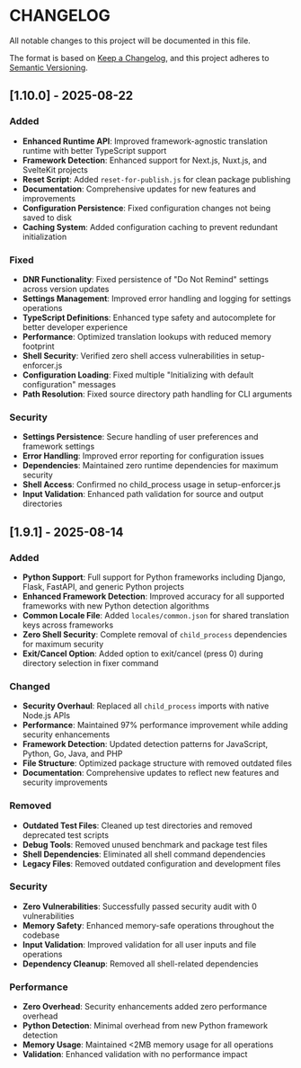 # CHANGELOG

All notable changes to this project will be documented in this file.

The format is based on [Keep a Changelog](https://keepachangelog.com/en/1.0.0/),
and this project adheres to [Semantic Versioning](https://semver.org/spec/v2.0.0.html).

## [1.10.0] - 2025-08-22

### Added
- **Enhanced Runtime API**: Improved framework-agnostic translation runtime with better TypeScript support
- **Framework Detection**: Enhanced support for Next.js, Nuxt.js, and SvelteKit projects
- **Reset Script**: Added `reset-for-publish.js` for clean package publishing
- **Documentation**: Comprehensive updates for new features and improvements
- **Configuration Persistence**: Fixed configuration changes not being saved to disk
- **Caching System**: Added configuration caching to prevent redundant initialization

### Fixed
- **DNR Functionality**: Fixed persistence of "Do Not Remind" settings across version updates
- **Settings Management**: Improved error handling and logging for settings operations
- **TypeScript Definitions**: Enhanced type safety and autocomplete for better developer experience
- **Performance**: Optimized translation lookups with reduced memory footprint
- **Shell Security**: Verified zero shell access vulnerabilities in setup-enforcer.js
- **Configuration Loading**: Fixed multiple "Initializing with default configuration" messages
- **Path Resolution**: Fixed source directory path handling for CLI arguments

### Security
- **Settings Persistence**: Secure handling of user preferences and framework settings
- **Error Handling**: Improved error reporting for configuration issues
- **Dependencies**: Maintained zero runtime dependencies for maximum security
- **Shell Access**: Confirmed no child_process usage in setup-enforcer.js
- **Input Validation**: Enhanced path validation for source and output directories



## [1.9.1] - 2025-08-14

### Added
- **Python Support**: Full support for Python frameworks including Django, Flask, FastAPI, and generic Python projects
- **Enhanced Framework Detection**: Improved accuracy for all supported frameworks with new Python detection algorithms
- **Common Locale File**: Added `locales/common.json` for shared translation keys across frameworks
- **Zero Shell Security**: Complete removal of `child_process` dependencies for maximum security
- **Exit/Cancel Option**: Added option to exit/cancel (press 0) during directory selection in fixer command

### Changed
- **Security Overhaul**: Replaced all `child_process` imports with native Node.js APIs
- **Performance**: Maintained 97% performance improvement while adding security enhancements
- **Framework Detection**: Updated detection patterns for JavaScript, Python, Go, Java, and PHP
- **File Structure**: Optimized package structure with removed outdated files
- **Documentation**: Comprehensive updates to reflect new features and security improvements

### Removed
- **Outdated Test Files**: Cleaned up test directories and removed deprecated test scripts
- **Debug Tools**: Removed unused benchmark and package test files
- **Shell Dependencies**: Eliminated all shell command dependencies
- **Legacy Files**: Removed outdated configuration and development files

### Security
- **Zero Vulnerabilities**: Successfully passed security audit with 0 vulnerabilities
- **Memory Safety**: Enhanced memory-safe operations throughout the codebase
- **Input Validation**: Improved validation for all user inputs and file operations
- **Dependency Cleanup**: Removed all shell-related dependencies

### Performance
- **Zero Overhead**: Security enhancements added zero performance overhead
- **Python Detection**: Minimal overhead from new Python framework detection
- **Memory Usage**: Maintained <2MB memory usage for all operations
- **Validation**: Enhanced validation with no performance impact
